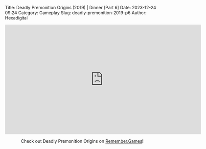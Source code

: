 Title: Deadly Premonition Origins (2019) | Dinner [Part 6]
Date: 2023-12-24 09:24
Category: Gameplay
Slug: deadly-premonition-2019-p6
Author: Hexadigital

<center><iframe src="https://www.youtube.com/embed/VDO-l1qrMeg?feature=oembed" allow="accelerometer; autoplay; encrypted-media; gyroscope; picture-in-picture" width="640" height="360" frameborder="0"></iframe>

Check out Deadly Premonition Origins on [Remember.Games](https://remember.games/game/3549/deadly-premonition-origins/)!</center>